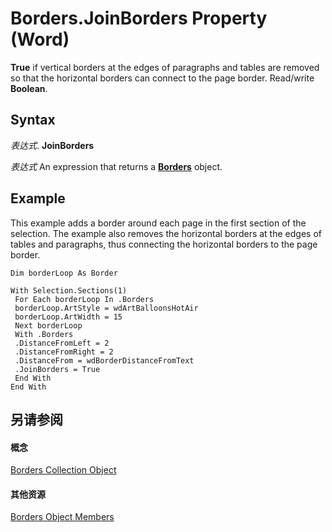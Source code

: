 
# Borders.JoinBorders Property (Word)

 **True** if vertical borders at the edges of paragraphs and tables are removed so that the horizontal borders can connect to the page border. Read/write **Boolean**.


## Syntax

 _表达式_. **JoinBorders**

 _表达式_ An expression that returns a **[Borders](6dd1d4cc-2dcf-22c7-a299-4721a5543ba3.md)** object.


## Example

This example adds a border around each page in the first section of the selection. The example also removes the horizontal borders at the edges of tables and paragraphs, thus connecting the horizontal borders to the page border.


```
Dim borderLoop As Border 
 
With Selection.Sections(1) 
 For Each borderLoop In .Borders 
 borderLoop.ArtStyle = wdArtBalloonsHotAir 
 borderLoop.ArtWidth = 15 
 Next borderLoop 
 With .Borders 
 .DistanceFromLeft = 2 
 .DistanceFromRight = 2 
 .DistanceFrom = wdBorderDistanceFromText 
 .JoinBorders = True 
 End With 
End With
```


## 另请参阅


#### 概念


[Borders Collection Object](6dd1d4cc-2dcf-22c7-a299-4721a5543ba3.md)
#### 其他资源


[Borders Object Members](http://msdn.microsoft.com/library/7c391c32-ebf4-9ca7-a740-0205852f1bab%28Office.15%29.aspx)